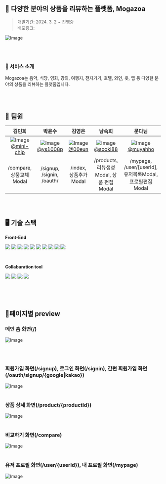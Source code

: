 ## 📱 다양한 분야의 상품을 리뷰하는 플랫폼, Mogazoa

> 개발기간: 2024. 3. 2 ~ 진행중 <br/>
> 배포링크: <br/>

![Image](https://github.com/5-1-Mogazoa/Mogazoa/assets/131663155/bd9224d0-cb8c-4069-b89b-bb741d353e7b)

<br/>
<br/>

### 🔎 서비스 소개

Mogazoa는 음악, 식당, 영화, 강의, 여행지, 전자기기, 호텔, 와인, 옷, 앱 등 다양한 분야의 상품을 리뷰하는 플랫폼입니다.

<br/>
<br/>

## 👭 팀원

|                                                                         김민희                                                                         |                                                                       박윤수                                                                       |                                                                     김영은                                                                     |                                                                       남숙희                                                                       |                                                                       문다님                                                                       |
| :----------------------------------------------------------------------------------------------------------------------------------------------------: | :------------------------------------------------------------------------------------------------------------------------------------------------: | :--------------------------------------------------------------------------------------------------------------------------------------------: | :------------------------------------------------------------------------------------------------------------------------------------------------: | :------------------------------------------------------------------------------------------------------------------------------------------------: |
| ![Image](https://github.com/5-1-Mogazoa/Mogazoa/assets/131663155/211fafc5-0b8b-4e09-8a93-8f84e6f3c572) <br/>[@mini-chip](https://github.com/mini-chip) | ![Image](https://github.com/5-1-Mogazoa/Mogazoa/assets/131663155/201f6c37-7273-4108-8baa-62e9ece5a860) <br/>[@ys1008p](https://github.com/ys1008p) | ![Image](https://github.com/5-1-Mogazoa/Mogazoa/assets/131663155/6acc7f91-f349-4f71-bade-9dc67bc44773) <br/>[@00eun](https://github.com/00eun) | ![Image](https://github.com/5-1-Mogazoa/Mogazoa/assets/131663155/9c4d7406-a2ec-4f77-8b8b-bb4d3aec70ba) <br/>[@sooki88](https://github.com/sooki88) | ![Image](https://github.com/5-1-Mogazoa/Mogazoa/assets/131663155/099a4aab-a7bb-41fe-828a-5e7071a48aa1) <br/>[@muyahho](https://github.com/muyahho) |
|                                                                /compare, 상품교체Modal                                                                 |                                                             /signup, /signin, /oauth/                                                              |                                                             /index, 상품추가Modal                                                              |                                                      /products, 리뷰생성Modal, 상품 편집Modal                                                      |                                              /mypage, /user/[userId], 유저목록Modal, 프로필편집Modal                                               |

<br/>
<br/>

## 🖥️ 기술 스택

<Strong>Front-End</Strong>

<img src="https://img.shields.io/badge/React-2DDEF9?style=flat&logo=React&logoColor=white"/> <img src="https://img.shields.io/badge/Typescript-005ADC?style=flat&logo=Typescript&logoColor=white"/> <img src="https://img.shields.io/badge/Next.js-000000?style=flat&logo=Next.js&logoColor=white"/> <img src="https://img.shields.io/badge/Javascript-F7DF1E?style=flat&logo=JAVASCTIPT&logoColor=white"/> <img src="https://img.shields.io/badge/HTML5-E34F26?style=flat&logo=HTML5&logoColor=white"/>
<img src="https://img.shields.io/badge/StyledComponent-FF6AED?style=flat&logo=StyledComponent&logoColor=white"/>
<img src="https://img.shields.io/badge/Git-F05032?style=flat&logo=git&logoColor=white"/> <img src="https://img.shields.io/badge/Reacthookform-EC5990?style=flat&logo=Reacthookform&logoColor=white"/> <img src="https://img.shields.io/badge/Axios-000000?style=flat&logo=Axios&logoColor=white"/> <img src="https://img.shields.io/badge/usehooksts-F7DF1E?style=flat&logo=usehooksts&logoColor=white"/>

<br/>

<Strong>Collabaration tool</Strong>

<img src="https://img.shields.io/badge/GitHub-000000?style=flat&logo=GitHub&logoColor=white"/> <img src="https://img.shields.io/badge/Discode-5865F2?style=flat&logo=discode&logoColor=white"/> <img src="https://img.shields.io/badge/Notion-000000?style=flat&logo=notion&logoColor=white"/> <img src="https://img.shields.io/badge/Figma-F24E1E?style=flat&logo=Figma&logoColor=white"/>

<br/>

<br/>
<br/>

## 📄페이지별 preview

### 메인 홈 화면(/)

![Image](https://github.com/5-1-Mogazoa/Mogazoa/assets/131663155/e46ba4c5-01ec-4a2c-a6ec-54a46ecb01d9)

<br/>
<br/>

### 회원가입 화면(/signup), 로그인 화면(/signin), 간편 회원가입 화면(/oauth/signup/{google|kakao})

![Image](https://github.com/5-1-Mogazoa/Mogazoa/assets/131663155/1294ef68-d768-45ff-9ad7-51de3891d31e)
<br/>
<br/>

### 상품 상세 화면(/product/{productId})

![Image](https://github.com/5-1-Mogazoa/Mogazoa/assets/131663155/7c70e81c-3507-4412-9e75-83b08117cad2)
<br/>
<br/>

### 비교하기 화면(/compare)

![Image](https://github.com/5-1-Mogazoa/Mogazoa/assets/131663155/cdf9f1ac-c8fe-45a2-b8fd-1f7d5ac4cea6)
<br/>
<br/>

### 유저 프로필 화면(/user/{userId}), 내 프로필 화면(/mypage)

![Image](https://github.com/5-1-Mogazoa/Mogazoa/assets/131663155/c6cb09d2-6dd4-40b1-9a9e-14a0e6038bc7)
<br/>
<br/>
